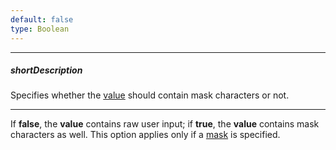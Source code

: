 ```yaml
---
default: false
type: Boolean
---
```

---
##### shortDescription
Specifies whether the [value](/api-reference/10%20UI%20Widgets/dxTextBox/1%20Configuration/value.md '{basewidgetpath}/Configuration/#value') should contain mask characters or not.

---
If **false**, the **value** contains raw user input; if **true**, the **value** contains mask characters as well. This option applies only if a [mask](/api-reference/10%20UI%20Widgets/dxTextEditor/1%20Configuration/mask.md '{basewidgetpath}/Configuration/#mask') is specified.